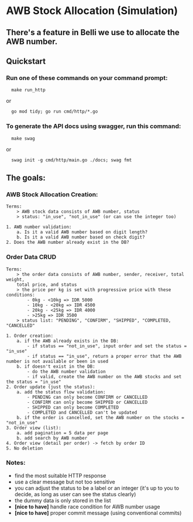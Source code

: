 # AWB Stock Allocation (Simulation)
## There's a feature in Belli we use to allocate the AWB number.

## Quickstart
### Run one of these commands on your command prompt:
```shell
  make run_http
```
or
```shell
  go mod tidy; go run cmd/http/*.go
```

### To generate the API docs using swagger, run this command:
```shell
  make swag
```
or
```shell
  swag init -g cmd/http/main.go ./docs; swag fmt
```

## The goals:
### AWB Stock Allocation Creation:
    Terms:
        > AWB stock data consists of AWB number, status
        > status: "in_use", "not_in_use" (or can use the integer too)

    1. AWB number validation:
        a. Is it a valid AWB number based on digit length?
        b. Is it a valid AWB number based on check digit?
    2. Does the AWB number already exist in the DB?

### Order Data CRUD
    Terms:
        > the order data consists of AWB number, sender, receiver, total weight,
        total price, and status
        > the price per kg is set with progressive price with these conditions:
            - 0kg - <10kg => IDR 5000
            - 10kg - <20kg => IDR 4500
            - 20kg - <25kg => IDR 4000
            - >25kg => IDR 3500
        > status list: "PENDING", "CONFIRM", "SHIPPED", "COMPLETED, "CANCELLED"

    1. Order creation:
        a. if the AWB already exists in the DB:
            - if status == "not_in_use", input order and set the status = "in_use"
            - if status == "in_use", return a proper error that the AWB number is not available or been in used
        b. if doesn't exist in the DB:
            - do the AWB number validation
            - if valid, create the AWB number on the AWB stocks and set the status = "in_use"
    2. Order update (just the status):
        a. add the status flow validation:
            - PENDING can only become CONFIRM or CANCELLED
            - CONFIRM can only become SHIPPED or CANCELLED
            - SHIPPED can only become COMPLETED
            - COMPLETED and CANCELLED can't be updated
        b. if the order is cancelled, set the AWB number on the stocks = "not_in_use"
    3. Order view (list):
        a. add pagination = 5 data per page
        b. add search by AWB number
    4. Order view (detail per order) -> fetch by order ID
    5. No deletion

### Notes:
- find the most suitable HTTP response
- use a clear message but not too sensitive
- you can adjust the status to be a label or an integer (it's up to you to decide, as long as user can see the status clearly)
- the dummy data is only stored in the list
- <b>[nice to have]</b> handle race condition for AWB number usage
- <b>[nice to have]</b> proper commit message (using conventional commits)

